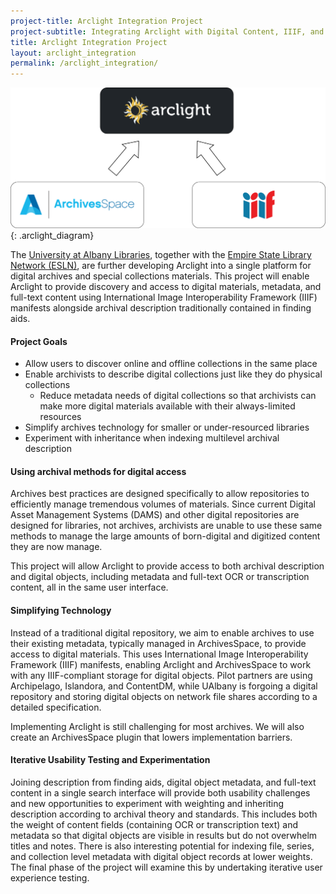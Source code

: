 ```yaml
---
project-title: Arclight Integration Project
project-subtitle: Integrating Arclight with Digital Content, IIIF, and ArchivesSpace
title: Arclight Integration Project
layout: arclight_integration
permalink: /arclight_integration/
---
```



![Diagram showing Arclight at the top, with ArchivesSpace and IIIF below it with arrows towards Arclight.](../img/arclight_integration.png){: .arclight_diagram}

The [University at Albany Libraries](https://library.albany.edu/), together with the [Empire State Library Network (ESLN)](https://www.esln.org/), are further developing Arclight into a single platform for digital archives and special collections materials. This project will enable Arclight to provide discovery and access to digital materials, metadata, and full-text content using International Image Interoperability Framework (IIIF) manifests alongside archival description traditionally contained in finding aids.

#### Project Goals

* Allow users to discover online and offline collections in the same place
* Enable archivists to describe digital collections just like they do physical collections
	* Reduce metadata needs of digital collections so that archivists can make more digital materials available with their always-limited resources
* Simplify archives technology for smaller or under-resourced libraries
* Experiment with inheritance when indexing multilevel archival description

#### Using archival methods for digital access

Archives best practices are designed specifically to allow repositories to efficiently manage tremendous volumes of materials. Since current Digital Asset Management Systems (DAMS) and other digital repositories are designed for libraries, not archives, archivists are unable to use these same methods to manage the large amounts of born-digital and digitized content they are now manage.

This project will allow Arclight to provide access to both archival description and digital objects, including metadata and full-text OCR or transcription content, all in the same user interface.

#### Simplifying Technology

Instead of a traditional digital repository, we aim to enable archives to use their existing metadata, typically managed in ArchivesSpace, to provide access to digital materials. This uses International Image Interoperability Framework (IIIF) manifests, enabling Arclight and ArchivesSpace to work with any IIIF-compliant storage for digital objects. Pilot partners are using Archipelago, Islandora, and ContentDM, while UAlbany is forgoing a digital repository and storing digital objects on network file shares according to a detailed specification.

Implementing Arclight is still challenging for most archives. We will also create an ArchivesSpace plugin that lowers implementation barriers.

#### Iterative Usability Testing and Experimentation

Joining description from finding aids, digital object metadata, and full-text content in a single search interface will provide both usability challenges and new opportunities to experiment with weighting and inheriting description according to archival theory and standards. This includes both the weight of content fields (containing OCR or transcription text) and metadata so that digital objects are visible in results but do not overwhelm titles and notes. There is also interesting potential for indexing file, series, and collection level metadata with digital object records at lower weights. The final phase of the project will examine this by undertaking iterative user experience testing.

